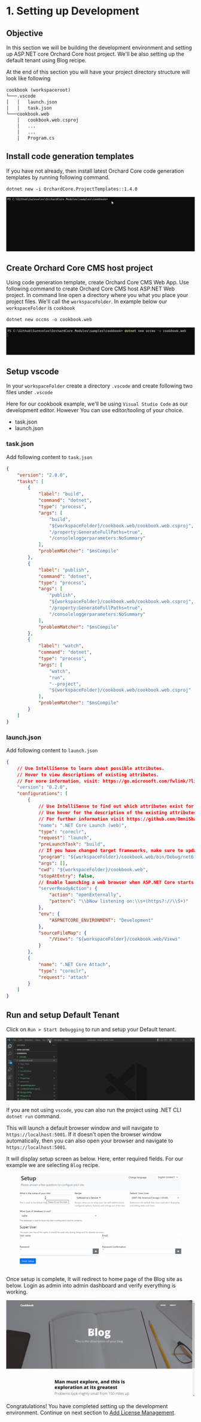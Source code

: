 # 1. Setting up Development

## Objective

In this section we will be building the development environment and setting up ASP.NET core Orchard Core host project. We'll be also setting up the default tenant using Blog recipe.

At the end of this section you will have your project directory structure will look like following

```
cookbook (workspaceroot)
└───.vscode
│   │   launch.json
│   │   task.json
└───cookbook.web
    │   cookbook.web.csproj
    │   ...
    │   ...
    │   Program.cs
```

## Install code generation templates

If you have not already, then install latest Orchard Core code generation templates by running following command.

```dotnetcli
dotnet new -i OrchardCore.ProjectTemplates::1.4.0
```

![Install Orchard Core code generation template](./images/code-generation.gif)

## Create Orchard Core CMS host project

Using code generation template, create Orchard Core CMS Web App.  Use following command to create Orchard Core CMS host ASP.NET Web project. In command line open a directory where you what you place your project files. We'll call the `workspaceFolder`. In example below our `workspaceFolder` is `cookbook`

```dotnetcli
dotnet new occms -o cookbook.web
```

![Create Orchard Core CMS Project](./images/oc-host.gif)

## Setup vscode

In your `workspaceFolder` create a directory `.vscode` and create following two files under `.vscode`

Here for our cookbook example, we'll be using `Visual Studio Code` as our development editor. However You can use editor/tooling of your choice.

- task.json
- launch.json

### task.json
Add following content to `task.json`

```json
{
    "version": "2.0.0",
    "tasks": [
        {
            "label": "build",
            "command": "dotnet",
            "type": "process",
            "args": [
                "build",
                "${workspaceFolder}/cookbook.web/cookbook.web.csproj",
                "/property:GenerateFullPaths=true",
                "/consoleloggerparameters:NoSummary"
            ],
            "problemMatcher": "$msCompile"
        },
        {
            "label": "publish",
            "command": "dotnet",
            "type": "process",
            "args": [
                "publish",
                "${workspaceFolder}/cookbook.web/cookbook.web.csproj",
                "/property:GenerateFullPaths=true",
                "/consoleloggerparameters:NoSummary"
            ],
            "problemMatcher": "$msCompile"
        },
        {
            "label": "watch",
            "command": "dotnet",
            "type": "process",
            "args": [
                "watch",
                "run",
                "--project",
                "${workspaceFolder}/cookbook.web/cookbook.web.csproj"
            ],
            "problemMatcher": "$msCompile"
        }
    ]
}
```


### launch.json
Add following content to `launch.json`

```json
{
    // Use IntelliSense to learn about possible attributes.
    // Hover to view descriptions of existing attributes.
    // For more information, visit: https://go.microsoft.com/fwlink/?linkid=830387
    "version": "0.2.0",
    "configurations": [
        {
            // Use IntelliSense to find out which attributes exist for C# debugging
            // Use hover for the description of the existing attributes
            // For further information visit https://github.com/OmniSharp/omnisharp-vscode/blob/master/debugger-launchjson.md
            "name": ".NET Core Launch (web)",
            "type": "coreclr",
            "request": "launch",
            "preLaunchTask": "build",
            // If you have changed target frameworks, make sure to update the program path.
            "program": "${workspaceFolder}/cookbook.web/bin/Debug/net6.0/cookbook.web.dll",
            "args": [],
            "cwd": "${workspaceFolder}/cookbook.web",
            "stopAtEntry": false,
            // Enable launching a web browser when ASP.NET Core starts. For more information: https://aka.ms/VSCode-CS-LaunchJson-WebBrowser
            "serverReadyAction": {
                "action": "openExternally",
                "pattern": "\\bNow listening on:\\s+(https?://\\S+)"
            },
            "env": {
                "ASPNETCORE_ENVIRONMENT": "Development"
            },
            "sourceFileMap": {
                "/Views": "${workspaceFolder}/cookbook.web/Views"
            }
        },
        {
            "name": ".NET Core Attach",
            "type": "coreclr",
            "request": "attach"
        }
    ]
}
```

## Run and setup Default Tenant

Click on `Run > Start Debugging` to run and setup your Default tenant.

![Run/Debug Application](./images/vscode-debug.gif)

If you are not using `vscode`, you can also run the project using .NET CLI `dotnet run` command.

This will launch a default browser window and will navigate to `https://localhost:5001`. If it doesn't open the browser window automatically, then you can also open your browser and navigate to `https://localhost:5001`. 

It will display setup screen as below. Here, enter required fields. For our example we are selecting `Blog` recipe. 

![Setup Orchard Core CMS Default tenant](./images/occms-setup.gif)

Once setup is complete, It will redirect to home page of the Blog site as below. Login as admin into admin dashboard and verify everything is working.

![Orchard Core CMS running Host Web App](./images/occms-admin.gif)

Congratulations! You have completed setting up the development environment. Continue on next section to [Add License Management](licensing).

